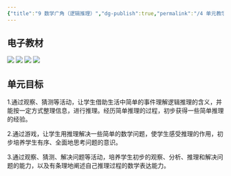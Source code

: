 ```yaml
---
{"title":"9 数学广角（逻辑推理）","dg-publish":true,"permalink":"/4 单元教学/2B 二下/9 数学广角（逻辑推理）/","dgPassFrontmatter":true,"noteIcon":""}
---
```



## 电子教材


<p class="grid-4">
	<img loading="lazy" decoding="async" src="https://book.pep.com.cn/1221001202131/files/mobile/112.jpg">
	<img loading="lazy" decoding="async" src="https://book.pep.com.cn/1221001202131/files/mobile/113.jpg">
	<img loading="lazy" decoding="async" src="https://book.pep.com.cn/1221001202131/files/mobile/114.jpg">
	<img loading="lazy" decoding="async" src="https://book.pep.com.cn/1221001202131/files/mobile/115.jpg">
</p>

## 单元目标

1.通过观察、猜测等活动，让学生借助生活中简单的事件理解逻辑推理的含义，并能按一定方式整理信息，进行推理。经历简单推理的过程，初步获得一些简单推理的经验。

2.通过游戏，让学生用推理解决一些简单的数学问题，使学生感受推理的作用，初步培养学生有序、全面地思考问题的意识。

3.通过观察、猜测、解决问题等活动，培养学生初步的观察、分析、推理和解决问题的能力，以及有条理地阐述自己推理过程的数学表达能力。

